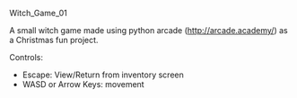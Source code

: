 Witch_Game_01

A small witch game made using python arcade (http://arcade.academy/) as a Christmas fun project. 

Controls: 
- Escape: View/Return from inventory screen
- WASD or Arrow Keys: movement

